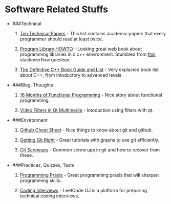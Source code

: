 Software Related Stuffs
======================

* ###Technical
    1. [Ten Technical Papers][tech1] - This list contains academic papers that every
       programmer should read at least twice.
    
    2. [Program Library HOWTO][tech2] - Looking great web book about
       programming libraries in c c++ environment. Stumbled from
       [this][tech2-1] stackoverflow question. 

    3. [The Definitive C++ Book Guide and List][tech3] - Very explained book
       list about C++, from intoductory to advanced levels. 


[tech1]: http://blog.fogus.me/2011/09/08/10-technical-papers-every-programmer-should-read-at-least-twice/
[tech2]: http://tldp.org/HOWTO/Program-Library-HOWTO/
[tech2-1]: https://stackoverflow.com/questions/28067401/whats-the-difference-between-shared-libraries-and-statically-linked-libraries-a
[tech3]: https://stackoverflow.com/questions/388242/the-definitive-c-book-guide-and-list

* ###Blog, Thoughts
    1. [16 Months of Functional Programming][blog1] - Nice story about
       functional programming.

    2. [Video Filters in Qt Multimedia][blog2] - Intoduction using filters with
       qt.

[blog1]: http://www.vasinov.com/blog/16-months-of-functional-programming/
[blog2]: http://blog.qt.io/blog/2015/03/20/introducing-video-filters-in-qt-multimedia/

* ###Environment
    1. [Github Cheat Sheet][env1] - Nice things to know about git and github.

    2. [Getting Git Right][env2] - Great tutorials with graphs to use git
       efficiently. 

    3. [Git Screwups][env3] - Common screw ups in git and how to recover from
       these.

[env1]: https://github.com/tiimgreen/github-cheat-sheet
[env2]: https://www.atlassian.com/git/
[env3]: http://41j.com/blog/2015/02/common-git-screwupsquestions-solutions/

* ###Practices, Quizzes, Tests
    1. [Programming Praxis][prac1] - Great programming praxis that will sharpen
       programming skills..

    2. [Coding Interviews][prac2] - LeetCode OJ is a platform for preparing
       technical coding interviews.

[prac1]: http://programmingpraxis.com/
[prac2]: https://oj.leetcode.com/
